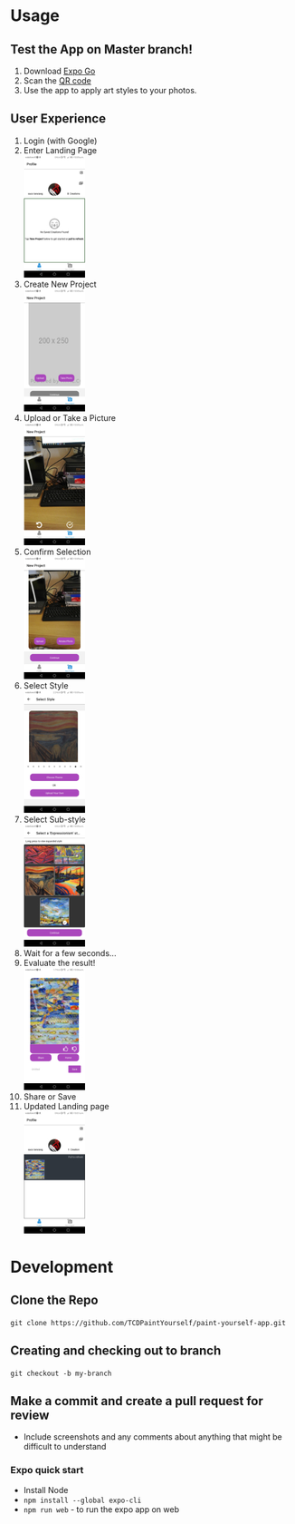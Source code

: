 # Usage

## Test the App on Master branch!

1. Download [Expo Go](https://expo.dev/client)
2. Scan the [QR code](https://expo.dev/@tcd-paint-yourself/paint-yourself-app)
3. Use the app to apply art styles to your photos.

## User Experience

1. Login (with Google)
2. Enter Landing Page  
   ![Landing Page](.github/assets/user_experience/landing_page.jpg)
3. Create New Project  
   ![New Project](.github/assets/user_experience/new_project.jpg)
4. Upload or Take a Picture  
   ![Take Picture](.github/assets/user_experience/take_picture.jpg)
5. Confirm Selection  
   ![Confirmation](.github/assets/user_experience/confirm_picture.jpg)
6. Select Style  
   ![Select Style](.github/assets/user_experience/select_style.jpg)
7. Select Sub-style  
   ![Select Sub-style](.github/assets/user_experience/select_substyle.jpg)
8. Wait for a few seconds...
9. Evaluate the result!  
   ![Result](.github/assets/user_experience/result.jpg)
10. Share or Save
11. Updated Landing page  
    ![Updated Landing Page](.github/assets/user_experience/landing_page_with_saved_project.jpg)

# Development

## Clone the Repo

`git clone https://github.com/TCDPaintYourself/paint-yourself-app.git`

## Creating and checking out to branch

`git checkout -b my-branch`

## Make a commit and create a pull request for review

- Include screenshots and any comments about anything that might be difficult to understand

### Expo quick start

- Install Node
- `npm install --global expo-cli`
- `npm run web` - to run the expo app on web
